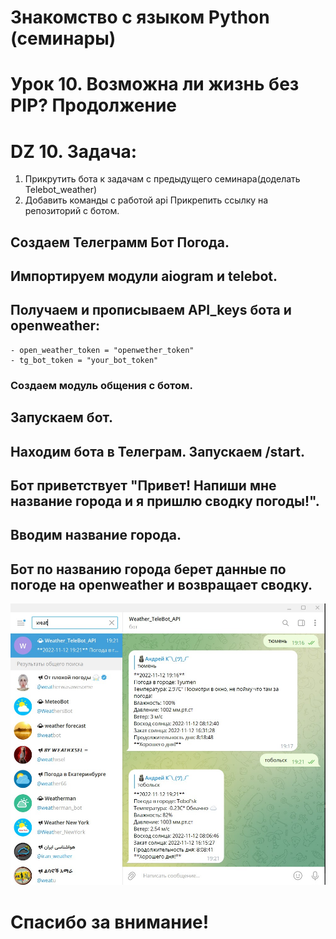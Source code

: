 # Знакомство с языком Python (семинары)
# Урок 10. Возможна ли жизнь без PIP? Продолжение

# DZ 10. Задача:
   1. Прикрутить бота к задачам с предыдущего семинара(доделать Telebot_weather)
   2. Добавить команды с работой api Прикрепить ссылку на репозиторий с ботом.


## Создаем Телеграмм Бот Погода.

## Импортируем модули aiogram и telebot.
## Получаем и прописываем API_keys бота и openweather:
    - open_weather_token = "openwether_token"
    - tg_bot_token = "your_bot_token"
### Создаем модуль общения с ботом.
## Запускаем бот.

## Находим бота в Телеграм. Запускаем /start.
## Бот приветствует "Привет! Напиши мне название города и я пришлю сводку погоды!".
## Вводим название города.
## Бот по названию города берет данные по погоде на openweather и возвращает сводку.

![](Weather_telebot.jpg)

# Спасибо за внимание! 
